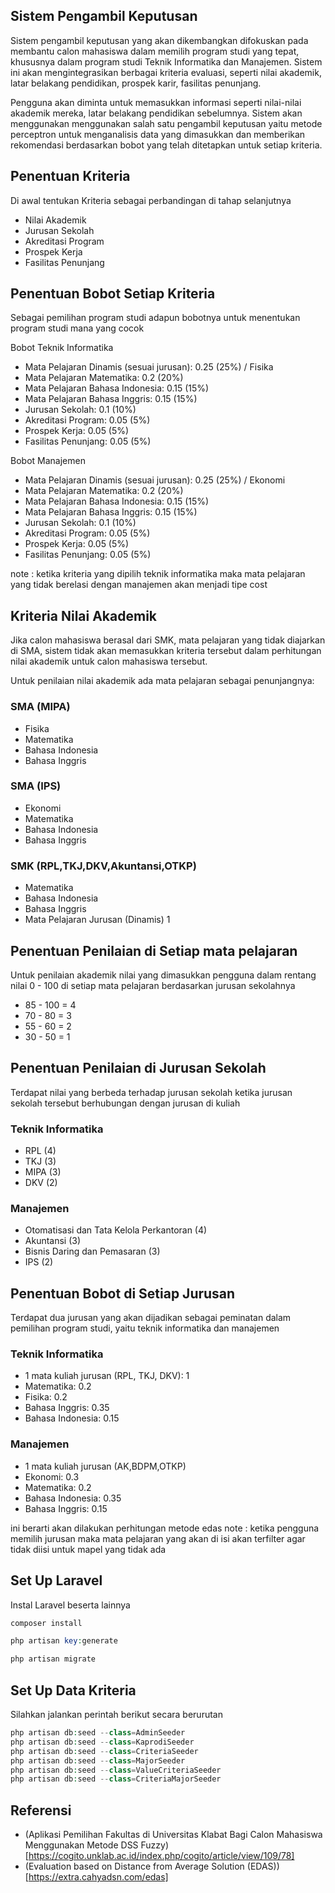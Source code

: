 
## Sistem Pengambil Keputusan

Sistem pengambil keputusan yang akan dikembangkan difokuskan pada membantu calon mahasiswa dalam memilih program studi yang tepat, khususnya dalam program studi Teknik Informatika dan Manajemen. Sistem ini akan mengintegrasikan berbagai kriteria evaluasi, seperti nilai akademik, latar belakang pendidikan, prospek karir, fasilitas penunjang.

Pengguna akan diminta untuk memasukkan informasi seperti nilai-nilai akademik mereka, latar belakang pendidikan sebelumnya. Sistem akan menggunakan menggunakan salah satu pengambil keputusan yaitu metode perceptron untuk menganalisis data yang dimasukkan dan memberikan rekomendasi berdasarkan bobot yang telah ditetapkan untuk setiap kriteria.

## Penentuan Kriteria

Di awal tentukan Kriteria sebagai perbandingan di tahap selanjutnya

- Nilai Akademik 
- Jurusan Sekolah
- Akreditasi Program 
- Prospek Kerja
- Fasilitas Penunjang

## Penentuan Bobot Setiap Kriteria

Sebagai pemilihan program studi adapun bobotnya untuk menentukan program studi mana yang cocok

Bobot Teknik Informatika
- Mata Pelajaran Dinamis (sesuai jurusan): 0.25 (25%) / Fisika
- Mata Pelajaran Matematika: 0.2 (20%)
- Mata Pelajaran Bahasa Indonesia: 0.15 (15%)
- Mata Pelajaran Bahasa Inggris: 0.15 (15%)
- Jurusan Sekolah: 0.1 (10%)
- Akreditasi Program: 0.05 (5%)
- Prospek Kerja: 0.05 (5%)
- Fasilitas Penunjang: 0.05 (5%)

Bobot Manajemen
- Mata Pelajaran Dinamis (sesuai jurusan): 0.25 (25%) / Ekonomi
- Mata Pelajaran Matematika: 0.2 (20%)
- Mata Pelajaran Bahasa Indonesia: 0.15 (15%)
- Mata Pelajaran Bahasa Inggris: 0.15 (15%)
- Jurusan Sekolah: 0.1 (10%)
- Akreditasi Program: 0.05 (5%)
- Prospek Kerja: 0.05 (5%)
- Fasilitas Penunjang: 0.05 (5%)

note : ketika kriteria yang dipilih teknik informatika maka mata pelajaran yang tidak berelasi dengan manajemen akan menjadi tipe cost

## Kriteria Nilai Akademik

Jika calon mahasiswa berasal dari SMK, mata pelajaran yang tidak diajarkan di SMA, sistem tidak akan memasukkan kriteria tersebut dalam perhitungan nilai akademik untuk calon mahasiswa tersebut.

Untuk penilaian nilai akademik ada mata pelajaran sebagai penunjangnya:

### SMA (MIPA)

- Fisika
- Matematika
- Bahasa Indonesia
- Bahasa Inggris

### SMA (IPS)

- Ekonomi
- Matematika
- Bahasa Indonesia
- Bahasa Inggris

### SMK (RPL,TKJ,DKV,Akuntansi,OTKP)

- Matematika
- Bahasa Indonesia
- Bahasa Inggris
- Mata Pelajaran Jurusan (Dinamis) 1

## Penentuan Penilaian di Setiap mata pelajaran

Untuk penilaian akademik nilai yang dimasukkan pengguna dalam rentang nilai 0 - 100 di setiap mata pelajaran berdasarkan jurusan sekolahnya

- 85 - 100 = 4
- 70 - 80 = 3
- 55 - 60 = 2
- 30 - 50 = 1

## Penentuan Penilaian di Jurusan Sekolah

Terdapat nilai yang berbeda terhadap jurusan sekolah ketika jurusan sekolah tersebut berhubungan dengan jurusan di kuliah

### Teknik Informatika
- RPL (4)
- TKJ (3)
- MIPA (3)
- DKV (2)

### Manajemen

- Otomatisasi dan Tata Kelola Perkantoran (4)
- Akuntansi (3)
- Bisnis Daring dan Pemasaran (3)
- IPS (2)

## Penentuan Bobot di Setiap Jurusan

Terdapat dua jurusan yang akan dijadikan sebagai peminatan dalam pemilihan program studi, yaitu teknik informatika dan manajemen

### Teknik Informatika

- 1 mata kuliah jurusan (RPL, TKJ, DKV): 1
- Matematika: 0.2
- Fisika: 0.2
- Bahasa Inggris: 0.35
- Bahasa Indonesia: 0.15

### Manajemen

- 1 mata kuliah jurusan (AK,BDPM,OTKP)
- Ekonomi: 0.3
- Matematika: 0.2
- Bahasa Indonesia: 0.35
- Bahasa Inggris: 0.15

ini berarti akan dilakukan perhitungan metode edas
note :
ketika pengguna memilih jurusan maka mata pelajaran yang akan di isi akan terfilter agar tidak diisi untuk mapel yang tidak ada

## Set Up Laravel
Instal Laravel beserta lainnya
```php
composer install
```

```php
php artisan key:generate
```

```php
php artisan migrate
```

## Set Up Data Kriteria
Silahkan jalankan perintah berikut secara berurutan
```php
php artisan db:seed --class=AdminSeeder
php artisan db:seed --class=KaprodiSeeder
php artisan db:seed --class=CriteriaSeeder
php artisan db:seed --class=MajorSeeder
php artisan db:seed --class=ValueCriteriaSeeder
php artisan db:seed --class=CriteriaMajorSeeder
```


## Referensi
- (Aplikasi Pemilihan Fakultas di Universitas Klabat Bagi Calon Mahasiswa Menggunakan Metode DSS Fuzzy) [https://cogito.unklab.ac.id/index.php/cogito/article/view/109/78]
- (Evaluation based on Distance from Average Solution (EDAS)) [https://extra.cahyadsn.com/edas]
